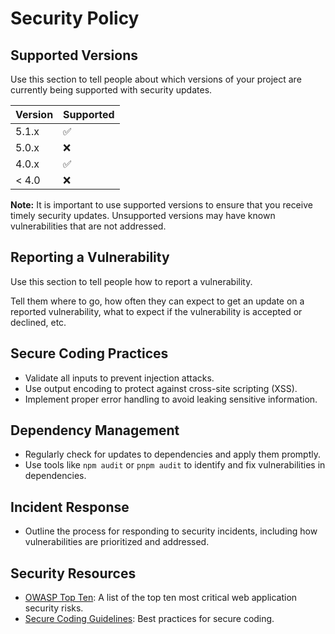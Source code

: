 # Security Policy

## Supported Versions

Use this section to tell people about which versions of your project are currently being supported with security updates.

| Version | Supported          |
| ------- | ------------------ |
| 5.1.x   | :white_check_mark: |
| 5.0.x   | :x:                |
| 4.0.x   | :white_check_mark: |
| < 4.0   | :x:                |

**Note:** It is important to use supported versions to ensure that you receive timely security updates. Unsupported versions may have known vulnerabilities that are not addressed.

## Reporting a Vulnerability

Use this section to tell people how to report a vulnerability.

Tell them where to go, how often they can expect to get an update on a reported vulnerability, what to expect if the vulnerability is accepted or declined, etc.

## Secure Coding Practices

- Validate all inputs to prevent injection attacks.
- Use output encoding to protect against cross-site scripting (XSS).
- Implement proper error handling to avoid leaking sensitive information.

## Dependency Management

- Regularly check for updates to dependencies and apply them promptly.
- Use tools like `npm audit` or `pnpm audit` to identify and fix vulnerabilities in dependencies.

## Incident Response

- Outline the process for responding to security incidents, including how vulnerabilities are prioritized and addressed.

## Security Resources

- [OWASP Top Ten](https://owasp.org/www-project-top-ten/): A list of the top ten most critical web application security risks.
- [Secure Coding Guidelines](https://www.owasp.org/index.php/Secure_Coding_Practices): Best practices for secure coding.
